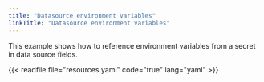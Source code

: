 ```yaml
---
title: "Datasource environment variables"
linkTitle: "Datasource environment variables"
---
```


This example shows how to reference environment variables from a secret in data source fields.

{{< readfile file="resources.yaml" code="true" lang="yaml" >}}
